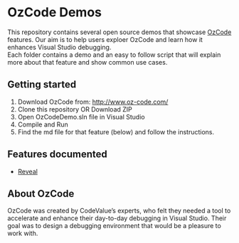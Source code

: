 ﻿# OzCode Demos
This repository contains several open source demos that showcase [OzCode][1] features. 
Our aim is to help users exploer OzCode and learn how it enhances Visual Studio debugging.  
Each folder contains a demo and an easy to follow script that will explain more about that feature and show common use cases.

## Getting started
1. Download OzCode from: http://www.oz-code.com/
2. Clone this repository OR Download ZIP
3. Open OzCodeDemo.sln file in Visual Studio
4. Compile and Run
5. Find the md file for that feature (below) and follow the instructions.
 
## Features documented
* [Reveal](OzCodeDemo/01.Reveal/RevealDemo.MD)

## About OzCode
OzCode was created by CodeValue’s experts, who felt they needed a tool to accelerate and enhance their day-to-day debugging in Visual Studio. Their goal was to design a debugging environment that would be a pleasure to work with.

[1]: http://www.oz-code.com 